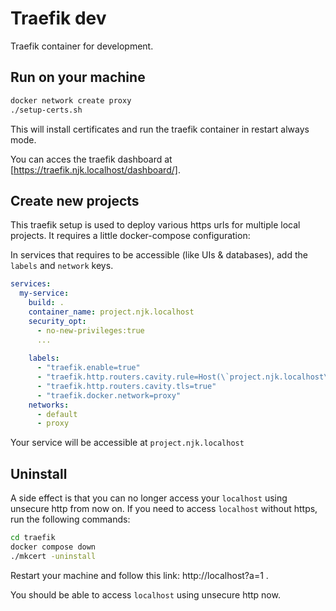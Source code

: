 # Traefik dev

Traefik container for development.

## Run on your machine

```bash
docker network create proxy
./setup-certs.sh
```

This will install certificates and run the traefik container in restart always mode.

You can acces the traefik dashboard at [https://traefik.njk.localhost/dashboard/].

## Create new projects
This traefik setup is used to deploy various https urls for multiple local projects.
It requires a little docker-compose configuration:

In services that requires to be accessible (like UIs & databases), add the `labels` and `network` keys.

```yaml
services:
  my-service:
    build: .
    container_name: project.njk.localhost
    security_opt:
      - no-new-privileges:true
      ...
      
    labels:
      - "traefik.enable=true"
      - "traefik.http.routers.cavity.rule=Host(\`project.njk.localhost\`)"
      - "traefik.http.routers.cavity.tls=true"
      - "traefik.docker.network=proxy"
    networks:
      - default
      - proxy

```

Your service will be accessible at `project.njk.localhost`

## Uninstall
A side effect is that you can no longer access your `localhost` using unsecure http from now on.
If you need to access `localhost` without https, run the following commands:

```bash
cd traefik
docker compose down
./mkcert -uninstall
```

Restart your machine and follow this link: http://localhost?a=1 .

You should be able to access `localhost` using unsecure http now.
